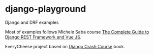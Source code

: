 # django-playground

Django and DRF examples

Most of examples follows Michele Saba course [The Complete Guide to Django REST Framework and Vue JS](https://www.udemy.com/course/the-complete-guide-to-django-rest-framework-and-vue-js).

EveryCheese project based on [Django Crash Course](https://www.feldroy.com/products/django-crash-course) book.
